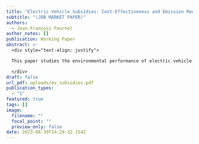 ```yaml
---
title: "Electric Vehicle Subsidies: Cost-Effectiveness and Emission Reductions – Best Paper Award, 50th EARIE Conference"
subtitle: "(JOB MARKET PAPER)"
authors:
  - Jean-François Fournel
author_notes: []
publication: Working Paper
abstract: >-
  <div style="text-align: justify">

  This paper studies the environmental performance of electric vehicle subsidy programs in Canada. I leverage changes in the provincial-level subsidies to study the short-run impact of subsidies on sales and charging station deployment using a natural experiment setting. My findings suggest that subsidies are very effective at increasing electric vehicle adoption, but failed to induce additional charging station installations in the short-run. To evaluate the en- vironmental impact of subsidies, I rely on a structural estimation of the demand for cars and the supply of charging stations. My results suggests that rebate programs led to an increase in adoption of 93%, and an increase in the size of the charging station network by 19%. I take these results as additional evidence of weak network effects. I propose a unified framework to conduct cost-benefit analysis. I estimate the marginal abatement cost of CO2 emissions to be between $325 and $453 per ton, well above conventional estimates of the social cost of carbon. Part of the reason behind these high estimated costs is that half of the subsidies went to infra- marginal consumers who would have purchased an electric vehicle whether or not rebates are available. Finally, I evaluate the performance of two alternative policies: an income threshold on eligibility and a cash for clunker program. I find that the additional emission reductions tied to the removal of clunkers are crucial in improving the environmental performance of rebate programs. 

  </div>
draft: false
url_pdf: uploads/ev_subsidies.pdf
publication_types:
  - "1"
featured: true
tags: []
image:
  filename: ""
  focal_point: ""
  preview_only: false
date: 2023-08-30T14:24:32.154Z
---
```

